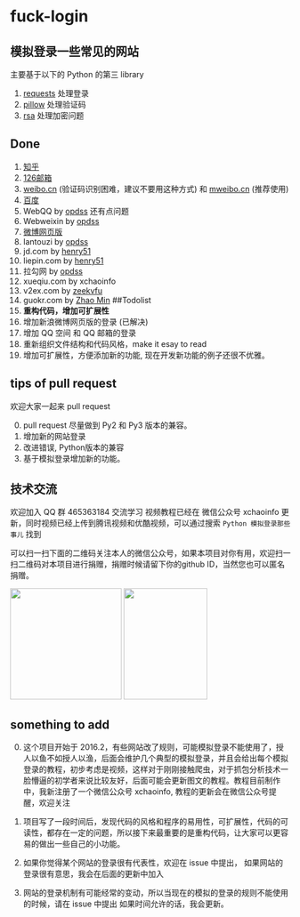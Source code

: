 # fuck-login

## 模拟登录一些常见的网站

主要基于以下的 Python 的第三 library 


1. [requests](http://www.python-requests.org) 处理登录
2. [pillow](https://github.com/python-pillow/Pillow) 处理验证码
3. [rsa](https://stuvel.eu/rsa) 处理加密问题

## Done

1. [知乎](http://zhihu.com)
2. [126邮箱](http://126.com)
3. [weibo.cn](http://weibo.cn) (验证码识别困难，建议不要用这种方式) 和 [mweibo.cn](http://m.weibo.cn) (推荐使用)
4. [百度](https://www.baidu.com)
5. WebQQ by [opdss](https://github.com//opdss) 还有点问题
6. Webweixin by [opdss](https://github.com//opdss)
7. [微博网页版](http://weibo.com)
8. lantouzi by [opdss](https://github.com//opdss)
9. jd.com by [henry51](https://github.com/[henry51])
10. liepin.com by [henry51](https://github.com/henry51)
11. 拉勾网 by [opdss](https://github.com//opdss)
12. xueqiu.com by xchaoinfo
13. v2ex.com by [zeekvfu](https://github.com/zeekvfu)
14. guokr.com by [Zhao Min](https://github.com/zhaozhemin)
##Todolist
0. **重构代码，增加可扩展性**
1. 增加新浪微博网页版的登录 (已解决)
2. 增加 QQ 空间 和 QQ 邮箱的登录
3. 重新组织文件结构和代码风格，make it esay to read
4. 增加可扩展性，方便添加新的功能, 现在开发新功能的例子还很不优雅。

## tips of pull request 

欢迎大家一起来 pull request 

0. pull request 尽量做到 Py2 和 Py3 版本的兼容。
1. 增加新的网站登录
2. 改进错误, Python版本的兼容
3. 基于模拟登录增加新的功能。

## 技术交流
欢迎加入 QQ 群 465363184 交流学习
视频教程已经在 微信公众号 xchaoinfo 更新，同时视频已经上传到腾讯视频和优酷视频，可以通过搜索 `Python 模拟登录那些事儿` 找到
<p>
可以扫一扫下面的二维码关注本人的微信公众号，如果本项目对你有用，欢迎扫一扫二维码对本项目进行捐赠，捐赠时候请留下你的github ID，当然您也可以匿名捐赠。
</p>
<img src="http://7xti71.com1.z0.glb.clouddn.com/xchaoinfo.jpg" height="200px" width="200px">
<img src="http://7xti71.com1.z0.glb.clouddn.com/wechat_pay.png" height="200px" width="150px">


## something to add

0. 这个项目开始于 2016.2，有些网站改了规则，可能模拟登录不能使用了，授人以鱼不如授人以渔，后面会维护几个典型的模拟登录，并且会给出每个模拟登录的教程，初步考虑是视频，这样对于刚刚接触爬虫，对于抓包分析技术一脸懵逼的初学者来说比较友好，后面可能会更新图文的教程。教程目前制作中，我新注册了一个微信公众号 xchaoinfo, 教程的更新会在微信公众号提醒，欢迎关注


0. 项目写了一段时间后，发现代码的风格和程序的易用性，可扩展性，代码的可读性，都存在一定的问题，所以接下来最重要的是重构代码，让大家可以更容易的做出一些自己的小功能。
1. 如果你觉得某个网站的登录很有代表性，欢迎在 issue 中提出，
如果网站的登录很有意思，我会在后面的更新中加入
2. 网站的登录机制有可能经常的变动，所以当现在的模拟的登录的规则不能使用的时候，请在 issue 中提出
如果时间允许的话，我会更新。


